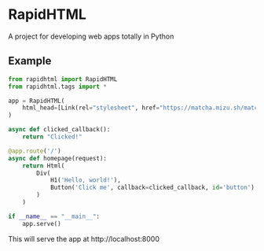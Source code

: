 # RapidHTML

A project for developing web apps totally in Python

## Example

```py
from rapidhtml import RapidHTML
from rapidhtml.tags import *

app = RapidHTML(
    html_head=[Link(rel="stylesheet", href="https://matcha.mizu.sh/matcha.css")]
)

async def clicked_callback():
    return "Clicked!"

@app.route('/')
async def homepage(request):
    return Html(
        Div(
            H1('Hello, world!'),
            Button('Click me', callback=clicked_callback, id='button'),
        )
    )

if __name__ == "__main__":
    app.serve()
```

This will serve the app at http://localhost:8000